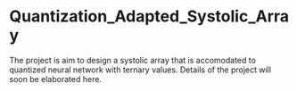 # Quantization_Adapted_Systolic_Array

The project is aim to design a systolic array that is accomodated to quantized neural network with ternary values.
Details of the project will soon be elaborated here.